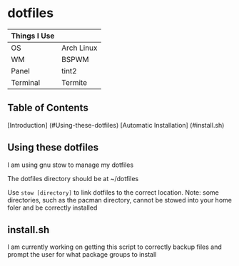 # dotfiles #

Things I Use	| |
---------|------
OS		 | Arch Linux 
WM		 | BSPWM
Panel	 | tint2
Terminal | Termite

## Table of Contents ##
[Introduction] (#Using-these-dotfiles)
[Automatic Installation] (#install.sh)

## Using these dotfiles ##
I am using gnu stow to manage my dotfiles

The dotfiles directory should be at ~/dotfiles

Use `stow [directory]` to link dotfiles to the correct location. 
Note: some directories, such as the pacman directory, cannot be stowed into your home foler and be correctly installed

## install.sh ##
I am currently working on getting this script to correctly backup files and prompt the user for what package groups to install
